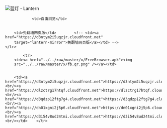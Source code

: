 

<img src="../../raw/master/x/8e0a2b81.c82003be.LanternYellow2.png" alt="蓝灯 - Lantern"/>
<table>
    <tr>
                
                <td>自由浏览</td>
        
        
        <td>免翻墙网页版</td>        <!-- <td><a href="https://d3ntym2i5uqzjr.cloudfront.net"
        target="lantern-mirror">免翻墙网页版</a></td> -->
    </tr>
    
            <tr>
        <td><a href="../../raw/master/x/FreeBrowser.apk"><img
        src="../../raw/master/x/fb.qr.png" /></a></td>

        
        <td><a href="https://d3ntym2i5uqzjr.cloudfront.net">https://d3ntym2i5uqzjr.cloudfront.net</a><br/><a href="https://dlzctrg17htqf.cloudfront.net">https://dlzctrg17htqf.cloudfront.net</a><br/><a href="https://d3qdzp12ftg7g4.cloudfront.net">https://d3qdzp12ftg7g4.cloudfront.net</a><br/><a href="https://dn01xgni2j5p6.cloudfront.net">https://dn01xgni2j5p6.cloudfront.net</a><br/><a href="https://d3i54v8ud24tmi.cloudfront.net">https://d3i54v8ud24tmi.cloudfront.net</a><br/></td>    </tr>
</table>
